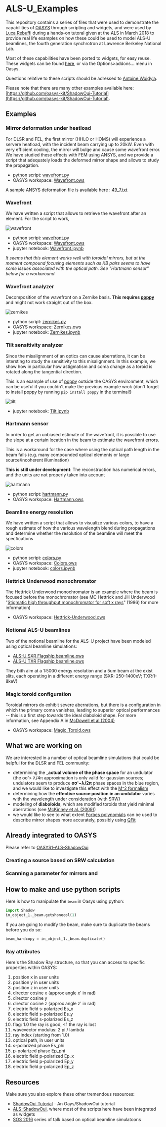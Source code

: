 # ALS-U_Examples

This repository contains a series of files that were used to demonstrate the capabilities of [OASYS](https://www.elettra.trieste.it/oasys.html) through scripting and widgets, and were used by [Luca Rebuffi](https://github.com/lucarebuffi) during a hands-on tutoral given at the ALS in March 2018 to provide real life examples on how these could be used to model ALS-U beamlines, the fourth generation synchrotron at Lawrence Berkeley National Lab. 

Most of these capabilities have been ported to widgets, for easy reuse. These widgets can be found [here](https://github.com/lucarebuffi/OASYS1-ALS-ShadowOui), or via the Options>addons... menu in Oasys.

Questions relative to these scripts should be adressed to [Antoine Wojdyla](https://github.com/awojdyla/).

Please note that there are many other examples available here: [https://github.com/oasys-kit/ShadowOui-Tutorial](https://github.com/oasys-kit/ShadowOui-Tutorial). 

## Examples
### Mirror deformation under heatload
For DLSR and FEL, the first mirror (HHLO or HOMS) will experience a servere heatload, with the incident beam carrying up to 20kW. Even with very efficient cooling, the mirror will bulge and cause some wavefront error. We have studied these effects with FEM using ANSYS, and we provide a script that adequately loads the deformed mirror shape and allows to study the propagation.

- python script: [wavefront.py](https://github.com/awojdyla/ALS-U_Examples/blob/master/scripts/hhlo.py)
- OASYS workspace: [Wavefront.ows](https://github.com/awojdyla/ALS-U_Examples/blob/master/OASYS_examples/HHLO.ows)

A sample ANSYS deformation file is available here : [49_7.txt](https://github.com/awojdyla/ALS-U_Examples/blob/master/assets/49_7.txt)

### Wavefront 
We have written a script that allows to retrieve the wavefront after an element. For the script to work, 

![wavefront](https://github.com/awojdyla/ALS-U_Examples/blob/master/images/oasys_wavefront.png)

- python script: [wavefront.py](https://github.com/awojdyla/ALS-U_Examples/blob/master/scripts/wavefront.py)
- OASYS workspace: [Wavefront.ows](https://github.com/awojdyla/ALS-U_Examples/blob/master/OASYS_examples/Wavefront.ows)
- jupyter notebook: [Wavefront.ipynb](https://github.com/awojdyla/ALS-U_Examples/blob/master/Shadow_examples/Wavefront.ipynb)

_It seems that this element works well with toroidal mirrors, but at the moment compound focusing elements such as KB pairs seems to have some issues associated with the optical path. See "Hartmann sensor" below for a workaround_

### Wavefront analyzer
Decomposition of the wavefront on a Zernike basis. __This requires [poppy](https://github.com/mperrin/poppy)__ and might not work straight out of the box.

![zernikes](https://github.com/awojdyla/ALS-U_Examples/blob/master/images/oasys_zernikes.png)

- python script: [zernikes.py](https://github.com/awojdyla/ALS-U_Examples/blob/master/scripts/zernikes.py)
- OASYS workspace: [Zernikes.ows](https://github.com/awojdyla/ALS-U_Examples/blob/master/OASYS_examples/Zernikes.ows)
- jupyter notebook: [Zernikes.ipynb](https://github.com/awojdyla/ALS-U_Examples/blob/master/Shadow_examples/Zernikes.ipynb)

### Tilt sensitivity analyzer
Since the misalignment of an optics can cause aberrations, it can be intersting to study the sensitivity to this misalignment. In this example, we show how in particular how astigmatism and coma change as a toroid is rotated along the tangential direction.

This is an example of use of [poppy](https://github.com/mperrin/poppy) outside the OASYS environment, which can be useful if you couldn't make the previous example wrok (don't forget to install poppy by running `pip install poppy` in the terminal!)

![tilt](https://github.com/awojdyla/ALS-U_Examples/blob/master/images/toroid_tilt.png)

- jupyter notebook: [Tilt.ipynb](https://github.com/awojdyla/ALS-U_Examples/blob/master/Shadow_examples/Tilt.ipynb)

### Hartmann sensor
In order to get an unbiased estimate of the wavefront, it is possible to use the slope at a certain location in the beam to estimate the wavefront errors. 

This is a workaround for the case where using the optical path length in the beam fails (e.g. many compounded optical elements or large source/incoherent illumination)

__This is still under development__: The reconstruction has numerical errors, and the units are not properly taken into account

![hartmann](https://github.com/awojdyla/ALS-U_Examples/blob/master/images/hartmann.png)

- python script: [hartmann.py](https://github.com/awojdyla/ALS-U_Examples/blob/master/scripts/hartmann.py)
- OASYS workspace: [Hartmann.ows](https://github.com/awojdyla/ALS-U_Examples/blob/master/OASYS_examples/Hartmann.ows)

### Beamline energy resolution
We have written a script that allows to visualize various colors, to have a rough estimate of how the various wavelength blend during propagations and determine whether the resolution of the beamline will meet the specfications

![colors](https://github.com/awojdyla/ALS-U_Examples/blob/master/images/oasys_colors.png)

- python script: [colors.py](https://github.com/awojdyla/ALS-U_Examples/blob/master/scripts/colors.py)
- OASYS workspace: [Colors.ows](https://github.com/awojdyla/ALS-U_Examples/blob/master/OASYS_examples/Colors.ows)
- jupyter notebook: [colors.ipynb](https://github.com/awojdyla/ALS-U_Examples/blob/master/Shadow_examples/Colors.ipynb)

### Hettrick Underwood monochromator
The Hettrick Underwood monochromator is an example where the beam is focused before the monochromator (see MC Hettrick and JH Underwood "[Stigmatic high throughput monochromator for soft x rays](https://doi.org/10.1364/AO.25.004228)" (1986) for more information)

- OASYS workspace: [Hettrick-Underwood.ows](https://github.com/awojdyla/ALS-U_Examples/blob/master/OASYS_examples/Hettrick-Underwood.ows)


### Notional ALS-U beamlines
Two of the notional beamline for the ALS-U project have been modeled using optical beamline simulations:

- [ALS-U SXR Flagship beamline.ows](https://github.com/awojdyla/ALS-U_Examples/blob/master/ALS-U%20SXR%20flagship%20beamline.ows)
- [ALS-U TXR Flagship beamline.ows](https://github.com/awojdyla/ALS-U_Examples/blob/master/ALS-U%20TXR%20flagship%20beamline.ows)

They bith aim at a 1:5000 energy resolution and a 5um beam at the exist slits, each operating in a different energy range (SXR: 250-1400eV; TXR:1-8keV)

### Magic toroid configuration
Toroidal mirrors do exhibit severe aberrations, but there is a configuration in which the primary coma vanishes, leading to superior optical performances -- this is a first step towards the ideal diaboloid shape. 
For more information, see Appendix A in [McDowell et al.(2004)](https://doi.org/10.1107/S0909049504024835)

- OASYS workspace: [Magic_Toroid.ows]((https://github.com/awojdyla/ALS-U_Examples/blob/master/OASYS_examples/Magic_Toroid.ows)
)


## What we are working on
We are interested in a number of optical beamline simulations that could be helpful for the DLSR and FEL community:

- determining the ___actual volume of the phase space__ for an undulator (the σσ'> λ/4π approximation is only valid for gaussian sources; undulators seem to produce __σσ'~λ/2π__ phase spaces in the blue region, and we would like to investigate this effect with the [M^2 formalism](https://web.archive.org/web/20110604095354/http://www.stanford.edu/~siegman/beams_and_resonators/beam_quality_tutorial_osa.pdf)
- determining how the __effective source position in an undulator__ varies with the wavelength under consideration (with SRW)
- modeling of __diaboloids__, which are modified toroids that yield minimal aberrations (see [McKinney et al. (2009)](http://doi.org/10.1117/12.828490))
- we would like to see to what extent [Forbes polynomials](https://www.osapublishing.org/oe/abstract.cfm?uri=oe-21-16-19061) can be used to describe mirror shapes more accurately, possibly using [QFit](https://pypi.python.org/pypi/Scikit-Qfit)

## Already integrated to OASYS
Please refer to [OASYS1-ALS-ShadowOui](https://github.com/oasys-als-kit/OASYS1-ALS-ShadowOui)
### Creating a source based on SRW calculation

### Scanning a parameter for mirrors and 

## How to make and use python scripts

Here is how to manipulate the `beam` in Oasys using python: 

```python
import Shadow
in_object_1._beam.getshonecol(1)
```

If you are going to modify the beam, make sure to duplicate the beams before you do so:

```python
beam_hardcopy = in_object_1._beam.duplicate()
```

### Ray attributes
Here's the Shadow Ray structure, so that you can access to specific properties within OASYS:

1.   position x in user units
2.   position y in user units
3.   position z in user units
4.   director cosine x (approx angle x' in rad)
5.   director cosine y 
6.   director cosine z (approx angle z' in rad)
7.   electric field s-polarized Es_x
8.   electric field s-polarized Es_y
9.   electric field s-polarized Es_z
10.  flag: 1.0 the ray is good, <1 the ray is lost
11.  wavevector modulus: 2 pi / lambda
12.  ray index (starting from 1.0)
13.  optical path, in user units
14.  s-polarized phase Es_phi
15.  p-polarized phase Ep_phi
16.  electric field p-polarized Ep_x
17.  electric field p-polarized Ep_y
18.  electric field p-polarized Ep_z

## Resources
Make sure you also explore these other tremendous resources:

+ [ShadowOui Tutorial](https://github.com/srio/ShadowOui-Tutorial) - An Oays/ShadowOui tutorial
+ [ALS-ShadowOui](https://github.com/lucarebuffi/OASYS1-ALS-ShadowOui), where most of the scripts here have been integrated as widgets
+ [SOS 2016](https://www.elettra.eu/Conferences/2016/SOS/Main/Program) series of talk based on optical beamline simulatoons


